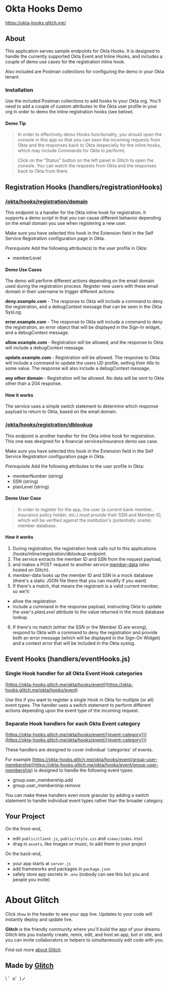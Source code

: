 Okta Hooks Demo
=======================

https://okta-hooks.glitch.me/

## About

This application serves sample endpoints for Okta Hooks. It is designed to handle the currently supported Okta Event and Inline Hooks, and includes a couple of demo use cases for the registration inline hook.

Also included are Postman collections for configuring the demo in your Okta tenant.

### Installation

Use the included Postman collections to add hooks to your Okta org. You'll need to add a couple of custom attributes to the Okta user profile in your org in order to demo the inline registration hooks (see below).

#### Demo Tip

>In order to effectively demo Hooks functionality, you should open the console in this app so that you can seen the incoming requests from Okta and the responses back to Okta (especially for the inline hooks, which may include Commands for Okta to perform).

>Click on the "Status" button on the left panel in Glitch to open the console. You can watch the requests from Okta and the responses back to Okta from there.

## Registration Hooks (handlers/registrationHooks)

### [/okta/hooks/registration/domain](/okta/hooks/registration/domain)

This endpoint is a handler for the Okta inline hook for registration. It supports a demo _script_ in that you can cause different behavior depending on the email domain you use when registering a new user. 

Make sure you have selected this hook in the Extension field in the Self Service Registration configuration page in Okta.

*Prerequisite*
Add the following attribute(s) to the user profile in Okta:
- memberLevel

#### Demo Use Cases

The demo will perform different actions depending on the email domain used during the registration process. Register new users with these email domain in their username to trigger different actions:

**deny.example.com** - The response to Okta will include a command to deny the registration, and a debugContext message that can be seen in the Okta SysLog.

**error.example.com** - The response to Okta will include a command to deny the registration, an error object that will be displayed in the Sign-In widget, and a debugContext message.

**allow.example.com** - Registration will be allowed, and the response to Okta will include a debugContext message.

**update.example.com** - Registration will be allowed. The response to Okta will include a command to update the users UD profile, setting their _title_ to some value. The response will also include a debugContext message.

**any other domain** - Registration will be allowed. No data will be sent to Okta other than a 204 response.

#### How it works

The service uses a simple switch statement to determine which response payload to return to Okta, based on the email domain. 


### [/okta/hooks/registration/dblookup](/okta/hooks/registration/dblookup)

This endpoint is another handler for the Okta inline hook for registration. This one was designed for a financial services/insurance demo use case.

Make sure you have selected this hook in the Extension field in the Self Service Registration configuration page in Okta.

*Prerequisite*
Add the following attributes to the user profile in Okta:
- memberNumber (string)
- SSN (string)
- planLevel (string)

#### Demo User Case

>In order to register for the app, the user (a current bank member, insurance policy holder, etc.) must provide their SSN and Member ID, which will be verified against the institution's (potentially onsite) member database. 

#### How it works

1. During registration, the registration hook calls out to this applications /hooks/inline/registration/dblookup endpoint. 
2. The service extracts the member ID and SSN from the request payload, 
3. and makes a POST request to another service [member-data](https://glitch.com/~member-data) (also hosted on Glitch). 
4. member-data looks up the member ID and SSN in a mock database (there's a static JSON file there that you can modify if you want)
5. If there's a match, that means the registrant is a valid current member, so we'll:
- allow the registration
- include a command in the response payload, instructing Okta to update the user's *planLevel* attribute to the value returned in the mock database lookup.
6. If there's no match (either the SSN or the Member ID are wrong), respond to Okta with a command to deny the registration and provide both an error message (which will be displayed in the Sign-On Widget) and a context error that will be included in the Okta syslog.

## Event Hooks (handlers/eventHooks.js)

### Single Hook handler for all Okta Event Hook categories

[https://okta-hooks.glitch.me/okta/hooks/event](https://okta-hooks.glitch.me/okta/hooks/event)

Use this if you want to register a single Hook in Okta for multiple (or all) event types. The handler uses a switch statement to perform different actions depending upon the event type of the incoming request.


### Separate Hook handlers for each Okta Event category

[https://okta-hooks.glitch.me/okta/hooks/event/{{event-category}}](https://okta-hooks.glitch.me/okta/hooks/event/{{event-category}})

These handlers are designed to cover individual 'categories' of events.

For example [https://okta-hooks.glitch.me/okta/hooks/event/group-user-membership](https://okta-hooks.glitch.me/okta/hooks/event/group-user-membership) is designed to handle the following event types:

- group.user_membership.add
- group.user_membership.remove

You can make these handlers even more granular by adding a switch statement to handle individual event types rather than the broader category.


Your Project
------------

On the front-end,
- edit `public/client.js`, `public/style.css` and `views/index.html`
- drag in `assets`, like images or music, to add them to your project

On the back-end,
- your app starts at `server.js`
- add frameworks and packages in `package.json`
- safely store app secrets in `.env` (nobody can see this but you and people you invite)


About Glitch
============

Click `Show` in the header to see your app live. Updates to your code will instantly deploy and update live.

**Glitch** is the friendly community where you'll build the app of your dreams. Glitch lets you instantly create, remix, edit, and host an app, bot or site, and you can invite collaborators or helpers to simultaneously edit code with you.

Find out more [about Glitch](https://glitch.com/about).

Made by [Glitch](https://glitch.com/)
-------------------

\ ゜o゜)ノ
